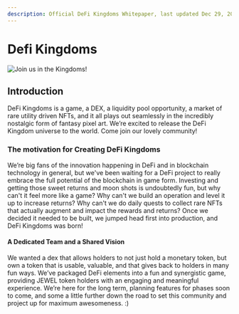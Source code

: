 ```yaml
---
description: Official DeFi Kingdoms Whitepaper, last updated Dec 29, 2021
---
```


# Defi Kingdoms

![Join us in the Kingdoms!](https://raw.githubusercontent.com/23brbrbr23/.gitbook/assets/docsgraphic.png)

## Introduction

DeFi Kingdoms is a game, a DEX, a liquidity pool opportunity, a market of rare utility driven NFTs, and it all plays out seamlessly in the incredibly nostalgic form of fantasy pixel art. We’re excited to release the DeFi Kingdom universe to the world. Come join our lovely community!

### The motivation for Creating DeFi Kingdoms

We’re big fans of the innovation happening in DeFi and in blockchain technology in general, but we've been waiting for a DeFi project to really embrace the full potential of the blockchain in game form. Investing and getting those sweet returns and moon shots is undoubtedly fun, but why can't it feel more like a game? Why can't we build an operation and level it up to increase returns? Why can't we do daily quests to collect rare NFTs that actually augment and impact the rewards and returns? Once we decided it needed to be built, we jumped head first into production, and DeFi Kingdoms was born!

#### A Dedicated Team and a Shared Vision

We wanted a dex that allows holders to not just hold a monetary token, but own a token that is usable, valuable, and that gives back to holders in many fun ways. We’ve packaged DeFi elements into a fun and synergistic game, providing JEWEL token holders with an engaging and meaningful experience. We’re here for the long term, planning features for phases soon to come, and some a little further down the road to set this community and project up for maximum awesomeness. :)
